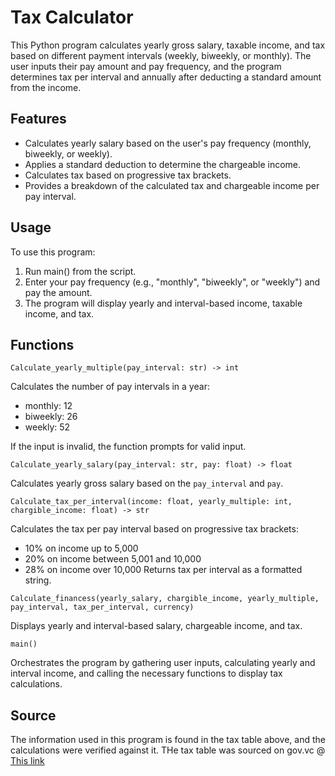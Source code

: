 # Tax Calculator
This Python program calculates yearly gross salary, taxable income, and tax based on different payment intervals (weekly, biweekly, or monthly). The user inputs their pay amount and pay frequency, and the program determines tax per interval and annually after deducting a standard amount from the income.


## Features
- Calculates yearly salary based on the user's pay frequency (monthly, biweekly, or weekly).
- Applies a standard deduction to determine the chargeable income.
- Calculates tax based on progressive tax brackets.
- Provides a breakdown of the calculated tax and chargeable income per pay interval.

##  Usage
To use this program:

1. Run main() from the script.
2. Enter your pay frequency (e.g., "monthly", "biweekly", or "weekly") and pay the amount.
3. The program will display yearly and interval-based income, taxable income, and tax.

## Functions

```
Calculate_yearly_multiple(pay_interval: str) -> int
```

Calculates the number of pay intervals in a year:

- monthly: 12
- biweekly: 26
- weekly: 52

If the input is invalid, the function prompts for valid input.

```
Calculate_yearly_salary(pay_interval: str, pay: float) -> float

```

Calculates yearly gross salary based on the ```pay_interval``` and ```pay```.


```
Calculate_tax_per_interval(income: float, yearly_multiple: int, chargible_income: float) -> str
```

Calculates the tax per pay interval based on progressive tax brackets:

- 10% on income up to 5,000
- 20% on income between 5,001 and 10,000
- 28% on income over 10,000
Returns tax per interval as a formatted string.

```
Calculate_financess(yearly_salary, chargible_income, yearly_multiple, pay_interval, tax_per_interval, currency)
```
Displays yearly and interval-based salary, chargeable income, and tax.

```
main()
```

Orchestrates the program by gathering user inputs, calculating yearly and interval income, and calling the necessary functions to display tax calculations.

## Source
The information used in this program is found in the tax table above, and the calculations were verified against it.
THe tax table was sourced on gov.vc @ [This link](https://finance.gov.vc/finance/index.php/paye-tax-table)
